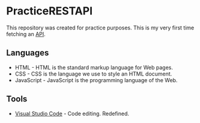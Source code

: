 # PracticeRESTAPI
This repository was created for practice purposes. This is my very first time fetching an <a href="https://animechan.vercel.app/">API</a>.

## Languages
<ul>
  <li>HTML - HTML is the standard markup language for Web pages.</li>
  <li>CSS - CSS is the language we use to style an HTML document.</li>
  <li>JavaScript - JavaScript is the programming language of the Web.</li>
</ul>

## Tools
<ul>
  <li><a href="https://code.visualstudio.com/">Visual Studio Code</a> - Code editing. Redefined.</li>
</ul>